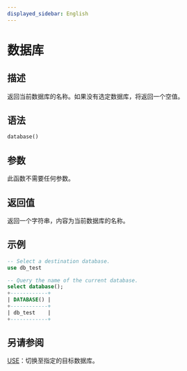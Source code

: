 ```yaml
---
displayed_sidebar: English
---
```


# 数据库

## 描述

返回当前数据库的名称。如果没有选定数据库，将返回一个空值。

## 语法

```Haskell
database()
```

## 参数

此函数不需要任何参数。

## 返回值

返回一个字符串，内容为当前数据库的名称。

## 示例

```sql
-- Select a destination database.
use db_test

-- Query the name of the current database.
select database();
+------------+
| DATABASE() |
+------------+
| db_test    |
+------------+
```

## 另请参阅

[USE](../../sql-statements/data-definition/USE.md)：切换至指定的目标数据库。
